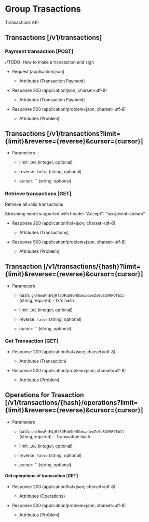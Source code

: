 # Group Trasactions
Transactions API


## Transactions [/v1/transactions]


### Payment transaction  [POST]
//TODO: How to make a transaction and sign

+ Request (application/json)
    
    + Attributes (Transaction Payment)

+ Response 200 (application/json; charset=utf-8)
    
    + Attributes (Transaction Payment)

+ Response 500 (application/problem+json; charset=utf-8)

    + Attributes (Problem)

## Transactions [/v1/transactions?limit={limit}&reverse={reverse}&cursor={cursor}]
+ Parameters
    
    + limit: `100` (integer, optional)
    
    + reverse: `false` (string, optional)
    
    + cursor: `` (string, optional)

### Retrieve transactions [GET]
<p> Retrieve all valid transactions </p>

<p> Streaming mode supported with header "Accept": "text/event-stream" </p>

+ Response 200 (application/hal+json; charset=utf-8)

    + Attributes (Transactions)

+ Response 500 (application/problem+json; charset=utf-8)

    + Attributes (Problem)

## Transaction [/v1/transactions/{hash}?limit={limit}&reverse={reverse}&cursor={cursor}]

+ Parameters
    
    + hash: `ghf6msRhE4jRf5DPib9UHD1msadvmZs9o53V9FQTb11` (string,required) - tx's hash
    
    + limit: `100` (integer, optional)
    
    + reverse: `false` (string, optional)
    
    + cursor: `` (string, optional)
    
### Get Transaction [GET]

+ Response 200 (application/hal+json; charset=utf-8)

    + Attributes (Transaction)

+ Response 500 (application/problem+json; charset=utf-8)

    + Attributes (Problem)

## Operations for Trasaction [/v1/transactions/{hash}/operations?limit={limit}&reverse={reverse}&cursor={cursor}]

+ Parameters
    
    + hash: `ghf6msRhE4jRf5DPib9UHD1msadvmZs9o53V9FQTb11` (string,required) - Transaction hash
    
    + limit: `100` (integer, optional)
        
    + reverse: `false` (string, optional)
        
    + cursor: `` (string, optional)

#### Get operations of transaction [GET]

+ Response 200 (application/hal+json; charset=utf-8)
    
    + Attributes (Operations)

+ Response 500 (application/problem+json; charset=utf-8)

    + Attributes (Problem)

